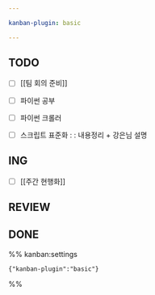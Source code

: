 ```yaml
---

kanban-plugin: basic

---
```


## TODO

- [ ] [[팀 회의 준비]]
- [ ] 파이썬 공부
- [ ] 파이썬 크롤러
- [ ] 스크립트 표준화 : : 내용정리 + 강은님 설명


## ING

- [ ] [[주간 현행화]]


## REVIEW



## DONE





%% kanban:settings
```
{"kanban-plugin":"basic"}
```
%%
